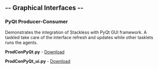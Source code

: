 ## -- Graphical Interfaces -- ##

### PyQt Producer-Consumer ###

Demonstrates the integration of Stackless with PyQt GUI framework. A taskled take care of the interface refresh and updates while other tasklets runs the agents.

**ProdConPyQt.py** - [Download](http://stacklessexamples.googlecode.com/svn/trunk/examples/pyqt/producer-consumer/ProdConPyQt.py)

**ProdConPyQt\_ui.py** - [Download](http://stacklessexamples.googlecode.com/svn/trunk/examples/pyqt/producer-consumer/ProdConPyQt_ui.py)